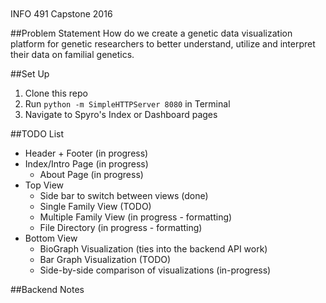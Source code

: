 <img sr = "./img/SpyroOfficialLogo.png" style="height:100px"/>

INFO 491 Capstone 2016

##Problem Statement
How do we create a genetic data visualization platform for genetic researchers to better understand, utilize and interpret their data on familial genetics.

##Set Up
1. Clone this repo
2. Run `python -m SimpleHTTPServer 8080` in Terminal
3. Navigate to Spyro's Index or Dashboard pages

##TODO List
* Header + Footer (in progress)
* Index/Intro Page (in progress)
  * About Page (in progress)
* Top View
  * Side bar to switch between views (done)
  * Single Family View (TODO)
  * Multiple Family View (in progress - formatting)
  * File Directory (in progress - formatting)
* Bottom View
  * BioGraph Visualization (ties into the backend API work)
  * Bar Graph Visualization (TODO)
  * Side-by-side comparison of visualizations (in-progress)

##Backend Notes